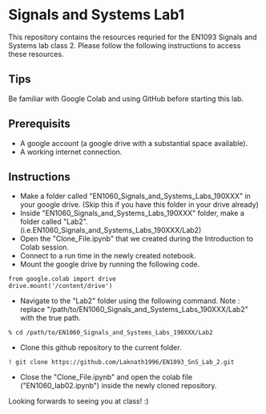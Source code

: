 # Signals and Systems Lab1
This repository contains the resources requried for the EN1093 Signals and Systems lab class 2. Please follow the following instructions to access these resources.

## Tips
Be familiar with Google Colab and using GitHub before starting this lab. 

## Prerequisits
* A google account (a google drive with a substantial space available).
* A working internet connection.

## Instructions
* Make a folder called "EN1060_Signals_and_Systems_Labs_190XXX" in your google drive. (Skip this if you have this folder in your drive already)
* Inside "EN1060_Signals_and_Systems_Labs_190XXX" folder, make a folder called "Lab2". (i.e.EN1060_Signals_and_Systems_Labs_190XXX/Lab2)
* Open the "Clone_File.ipynb" that we created during the Introduction to Colab session.
* Connect to a run time in the newly created notebook.
* Mount the google drive by running the following code.

```
from google.colab import drive
drive.mount('/content/drive')
```
* Navigate to the "Lab2" folder using the following command. Note : replace "/path/to/EN1060_Signals_and_Systems_Labs_190XXX/Lab2" with the true path.
```
% cd /path/to/EN1060_Signals_and_Systems_Labs_190XXX/Lab2
```
* Clone this github repository to the current folder.
```
! git clone https://github.com/Laknath1996/EN1093_SnS_Lab_2.git
```
* Close the "Clone_File.ipynb" and open the colab file ("EN1060_lab02.ipynb") inside the newly cloned repository.

Looking forwards to seeing you at class! :)
